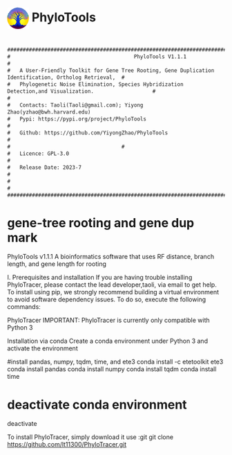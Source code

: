 # <img src="logo/PhyloTools_logo.jpg" width="50" height="50" align="center"> PhyloTools 
#  <p align = "justify">
```
##########################################################################################################
#                                        PhyloTools V1.1.1                                               #                                                           
#   A User-Friendly Toolkit for Gene Tree Rooting, Gene Duplication Identification, Ortholog Retrieval,  #
#   Phylogenetic Noise Elimination, Species Hybridization Detection,and Visualization.                   #                                     
#
#   Contacts: Taoli(Taoli@gmail.com); Yiyong Zhao(yzhao@bwh.harvard.edu)                                                                                              
#   Pypi: https://pypi.org/project/PhyloTools                                                            #
#   Github: https://github.com/YiyongZhao/PhyloTools                                                     #                       
#                                    #
#   Licence: GPL-3.0                                                                                     #
#   Release Date: 2023-7                                                                                 #
#                                                                                                        #
##########################################################################################################
```

# gene-tree rooting and gene dup mark

PhyloTools v1.1.1
A bioinformatics software that uses RF distance, branch length, and gene length for rooting

I. Prerequisites and installation
If you are having trouble installing PhyloTracer, please contact the lead developer,taoli, via email to get help.
To install using pip, we strongly recommend building a virtual environment to avoid software dependency issues. To do so, execute the following commands:

PhyloTracer
IMPORTANT: PhyloTracer is currently only compatible with Python 3

Installation via conda
Create a conda environment under Python 3 and activate the environment

#install pandas, numpy, tqdm, time, and ete3
conda install -c etetoolkit ete3
conda install pandas
conda install numpy
conda install tqdm
conda install time

# deactivate conda environment
deactivate

To install PhyloTracer, simply download it use :git
git clone https://github.com/lt11300/PhyloTracer.git
